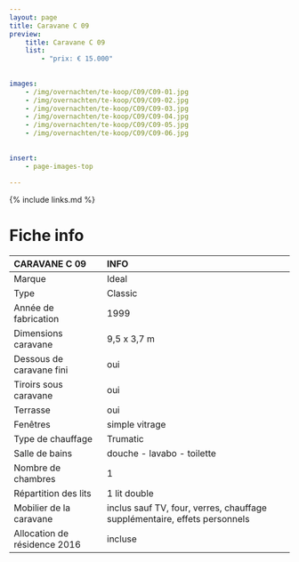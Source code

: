 ```yaml
---
layout: page
title: Caravane C 09
preview: 
    title: Caravane C 09
    list:
        - "prix: € 15.000"
        
        
images:
    - /img/overnachten/te-koop/C09/C09-01.jpg
    - /img/overnachten/te-koop/C09/C09-02.jpg
    - /img/overnachten/te-koop/C09/C09-03.jpg
    - /img/overnachten/te-koop/C09/C09-04.jpg
    - /img/overnachten/te-koop/C09/C09-05.jpg
    - /img/overnachten/te-koop/C09/C09-06.jpg
    
    
insert:
    - page-images-top
    
---
```


{% include links.md %}



# Fiche info

CARAVANE C 09                    | INFO        | 
:------------------------------- |:----------  |
Marque                           |Ideal   
Type                             |Classic
Année de fabrication             |1999        
Dimensions caravane              |9,5 x 3,7 m
Dessous de caravane fini         |oui        
Tiroirs sous caravane            |oui        
Terrasse                         |oui 
Fenêtres                         |simple vitrage
Type de chauffage                |Trumatic
Salle de bains                   |douche - lavabo - toilette
Nombre de chambres               |1
Répartition des lits             |1 lit double
Mobilier de la caravane          |inclus sauf TV, four, verres, chauffage supplémentaire, effets personnels
Allocation de résidence 2016     |incluse
                     
